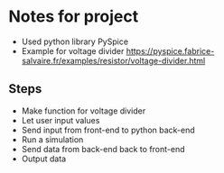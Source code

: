 # Notes for project

- Used python library PySpice
- Example for voltage divider https://pyspice.fabrice-salvaire.fr/examples/resistor/voltage-divider.html

## Steps
- Make function for voltage divider
- Let user input values
- Send input from front-end to python back-end
- Run a simulation
- Send data from back-end back to front-end
- Output data
